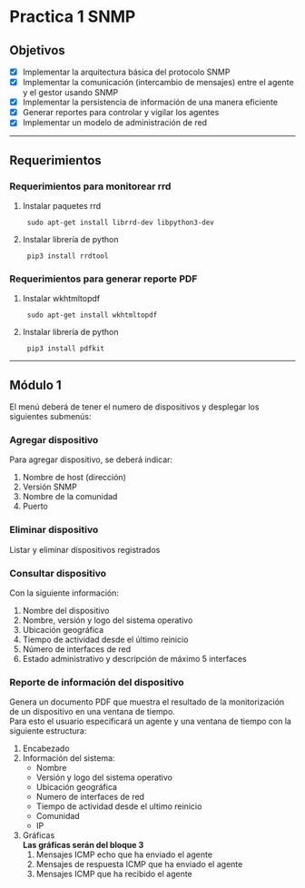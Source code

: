 # Practica 1 SNMP

## Objetivos
- [x] Implementar la arquitectura básica del protocolo SNMP
- [x] Implementar la comunicación (intercambio de mensajes) entre el agente y el gestor usando SNMP
- [x] Implementar la persistencia de información de una manera eficiente
- [x] Generar reportes para controlar y vigilar los agentes
- [x] Implementar un modelo de administración de red

---
## Requerimientos

### **Requerimientos para monitorear rrd**
1. Instalar paquetes rrd

		sudo apt-get install librrd-dev libpython3-dev

2. Instalar librería de python

		pip3 install rrdtool

### **Requerimientos para generar reporte PDF**
1. Instalar wkhtmltopdf

		sudo apt-get install wkhtmltopdf

2. Instalar librería de python

		pip3 install pdfkit

	
---

## Módulo 1
El menú deberá de tener el numero de dispositivos y desplegar los siguientes submenús:

### **Agregar dispositivo**
Para agregar dispositivo, se deberá indicar:

1. Nombre de host (dirección)
2. Versión SNMP
3. Nombre de la comunidad
4. Puerto

### **Eliminar dispositivo**
Listar y eliminar dispositivos registrados

### **Consultar dispositivo**
Con la siguiente información: 

1. Nombre del dispositivo
2. Nombre, versión y logo del sistema operativo
3. Ubicación geográfica
4. Tiempo de actividad desde el último reinicio
5. Número de interfaces de red
6. Estado administrativo y descripción de máximo 5 interfaces


### **Reporte de información del dispositivo**
Genera un documento PDF que muestra el resultado de la monitorización de un dispositivo en una ventana de tiempo.  
Para esto el usuario especificará un agente y una ventana de tiempo con la siguiente estructura:

1. Encabezado  
2. Información del sistema:
	* Nombre
	* Versión y logo del sistema operativo
	* Ubicación geográfica
	* Numero de interfaces de red
	* Tiempo de actividad desde el ultimo reinicio
	* Comunidad
	* IP  
3. Gráficas  
	**Las gráficas serán del bloque 3**
	1. Mensajes ICMP echo que ha enviado el agente
	2. Mensajes de respuesta ICMP que ha enviado el agente
	3. Mensajes ICMP que ha recibido el agente
